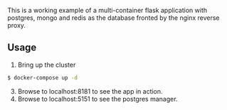 This is a working example of a multi-container flask application with postgres, mongo and redis as the database fronted by the nginx reverse proxy.

## Usage

1. Bring up the cluster
```bash
$ docker-compose up -d
```

3. Browse to localhost:8181 to see the app in action.
2. Browse to localhost:5151 to see the postgres manager.
